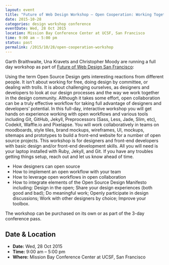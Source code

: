```yaml
---
layout: event
title: "Future of Web Design Workshop – Open Cooperation: Working Together 2015"
date: 2015-10-28
categories: design workshop conference
eventDate: Wed, 28 Oct 2015
location: Mission Bay Conference Center at UCSF, San Francisco
time: 9:00 am – 5:00 pm
status: past
permalink: /2015/10/28/open-cooperation-workshop
---
```


Garth Braithwaite, Una Kravets and Christopher Moody are running a full day workshop as part of [Future of Web Design San Francisco](https://futureofwebdesign.com/san-francisco-2015):

Using the term Open Source Design gets interesting reactions from different people. It isn’t about working for free, doing design by committee, or dealing with trolls. It is about challenging ourselves, as designers and developers to look at our design processes and the way we work together in the design community. Although it takes some effort, open collaboration can be a truly effective workflow for taking full advantage of designers and developers’ potential. In this full-day, interactive workshop you will get hands on experience working with open workflows and various tools including Git, GitHub, Jekyll, Preprocessors (Sass, Less, Jade, Slim, etc), Codekit, Waffle.io and Pixelapse. You will work collaboratively in teams on moodboards, style tiles, brand mockups, wireframes, UI, mockups, sitemaps and prototypes to build a front-end website for a number of open source projects. This workshop is for designers and front-end developers with basic design and/or front-end development skills. All you will need is your laptop installed with Ruby, Jekyll, and Git. If you have any troubles getting things setup, reach out and let us know ahead of time.

- How designers can open source
- How to implement an open workflow with your team
- How to leverage open workflows in open collaboration
- How to integrate elements of the Open Source Design Manifesto including: Design in the open; Share your design experiences (both good and bad); Do meaningful work; Openly participate in design discussions; Work with other designers by choice; Improve your toolbox.

The workshop can be purchased on its own or as part of the 3-day conference pass.


## Date & Location

- **Date:** Wed, 28 Oct 2015
- **Time:** 9:00 am – 5:00 pm
- **Where:** Mission Bay Conference Center at UCSF, San Francisco
